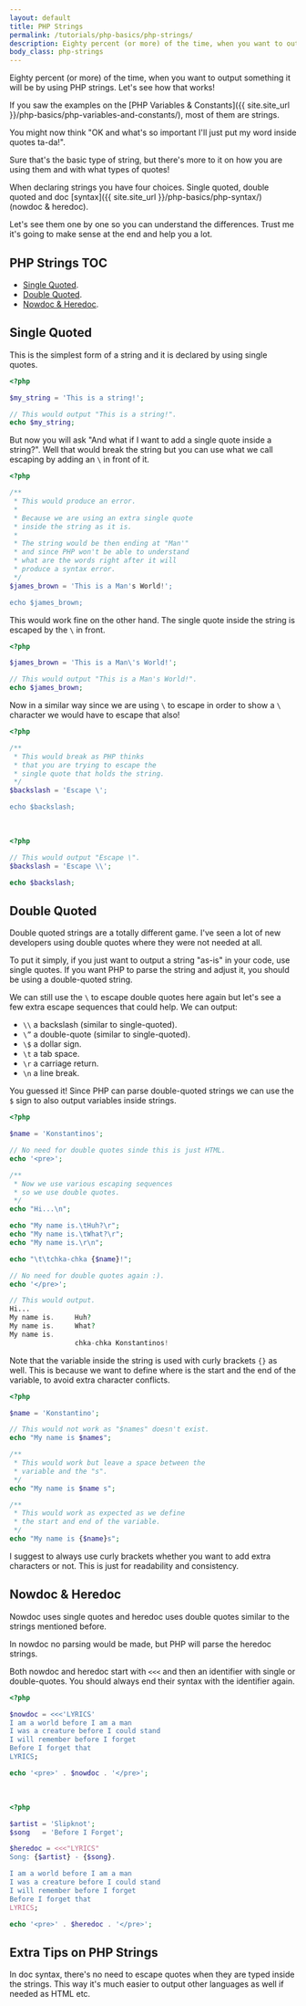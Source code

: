 ```yaml
---
layout: default
title: PHP Strings
permalink: /tutorials/php-basics/php-strings/
description: Eighty percent (or more) of the time, when you want to output something it will be by using PHP strings. Let&#039;s see how that works!
body_class: php-strings
---
```

Eighty percent (or more) of the time, when you want to output something it will be by using PHP strings. Let's see how that works!

If you saw the examples on the [PHP Variables & Constants]({{ site.site_url }}/php-basics/php-variables-and-constants/), most of them are strings.

You might now think "OK and what's so important I'll just put my word inside quotes ta-da!".

Sure that's the basic type of string, but there's more to it on how you are using them and with what types of quotes!

When declaring strings you have four choices. Single quoted, double quoted and doc [syntax]({{ site.site_url }}/php-basics/php-syntax/) (nowdoc & heredoc).

Let's see them one by one so you can understand the differences. Trust me it's going to make sense at the end and help you a lot.

## PHP Strings TOC

- [Single Quoted](#single-quoted).
- [Double Quoted](#double-quoted).
- [Nowdoc & Heredoc](#nowdoc--heredoc).

## Single Quoted

This is the simplest form of a string and it is declared by using single quotes.

```php
<?php

$my_string = 'This is a string!';

// This would output "This is a string!".
echo $my_string;
```

But now you will ask "And what if I want to add a single quote inside a string?". Well that would break the string but you can use what we call escaping by adding an `\` in front of it.

```php
<?php

/**
 * This would produce an error.
 *
 * Because we are using an extra single quote
 * inside the string as it is.
 *
 * The string would be then ending at "Man'"
 * and since PHP won't be able to understand
 * what are the words right after it will
 * produce a syntax error.
 */
$james_brown = 'This is a Man's World!';

echo $james_brown;
```

This would work fine on the other hand. The single quote inside the string is escaped by the `\` in front.

```php
<?php

$james_brown = 'This is a Man\'s World!';

// This would output "This is a Man's World!".
echo $james_brown;
```

Now in a similar way since we are using `\` to escape in order to show a `\` character we would have to escape that also!

```php
<?php

/**
 * This would break as PHP thinks
 * that you are trying to escape the
 * single quote that holds the string.
 */
$backslash = 'Escape \';

echo $backslash;
```

<br/>

```php
<?php

// This would output "Escape \".
$backslash = 'Escape \\';

echo $backslash;
```

## Double Quoted

Double quoted strings are a totally different game. I've seen a lot of new developers using double quotes where they were not needed at all.

To put it simply, if you just want to output a string "as-is" in your code, use single quotes. If you want PHP to parse the string and adjust it, you should be using a double-quoted string.

We can still use the `\` to escape double quotes here again but let's see a few extra escape sequences that could help. We can output:

- `\\` a backslash (similar to single-quoted).
- `\”` a double-quote (similar to single-quoted).
- `\$` a dollar sign.
- `\t` a tab space.
- `\r` a carriage return.
- `\n` a line break.

You guessed it! Since PHP can parse double-quoted strings we can use the `$` sign to also output variables inside strings.

```php
<?php

$name = 'Konstantinos';

// No need for double quotes sinde this is just HTML.
echo '<pre>';

/**
 * Now we use various escaping sequences
 * so we use double quotes.
 */
echo "Hi...\n";

echo "My name is.\tHuh?\r";
echo "My name is.\tWhat?\r";
echo "My name is.\r\n";

echo "\t\tchka-chka {$name}!";

// No need for double quotes again :).
echo '</pre>';

// This would output.
Hi...
My name is.     Huh?
My name is.     What?
My name is.
                chka-chka Konstantinos!
```

Note that the variable inside the string is used with curly brackets `{}` as well. This is because we want to define where is the start and the end of the variable, to avoid extra character conflicts.

```php
<?php

$name = 'Konstantino';

// This would not work as "$names" doesn't exist.
echo "My name is $names";

/**
 * This would work but leave a space between the
 * variable and the "s".
 */
echo "My name is $name s";

/**
 * This would work as expected as we define
 * the start and end of the variable.
 */
echo "My name is {$name}s";
```

I suggest to always use curly brackets whether you want to add extra characters or not. This is just for readability and consistency.

## Nowdoc & Heredoc

Nowdoc uses single quotes and heredoc uses double quotes similar to the strings mentioned before.

In nowdoc no parsing would be made, but PHP will parse the heredoc strings.

Both nowdoc and heredoc start with `<<<` and then an identifier with single or double-quotes. You should always end their syntax with the identifier again.

```php
<?php

$nowdoc = <<<'LYRICS'
I am a world before I am a man
I was a creature before I could stand
I will remember before I forget
Before I forget that
LYRICS;

echo '<pre>' . $nowdoc . '</pre>';
```

<br/>

```php
<?php

$artist = 'Slipknot';
$song   = 'Before I Forget';

$heredoc = <<<"LYRICS"
Song: {$artist} - {$song}.

I am a world before I am a man
I was a creature before I could stand
I will remember before I forget
Before I forget that
LYRICS;

echo '<pre>' . $heredoc . '</pre>';
```

## Extra Tips on PHP Strings

In doc syntax, there's no need to escape quotes when they are typed inside the strings. This way it's much easier to output other languages as well if needed as HTML etc.
